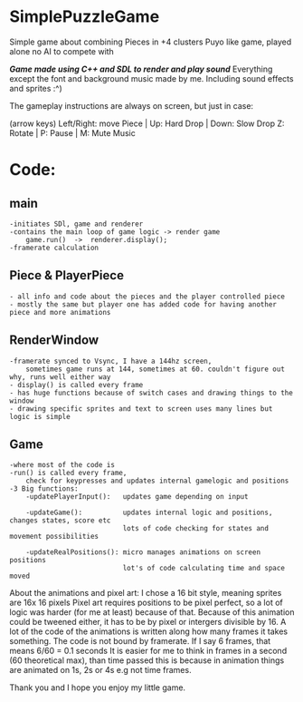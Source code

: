 # SimplePuzzleGame

Simple game about combining Pieces in +4 clusters
Puyo like game, played alone no AI to compete with

***Game made using C++ and SDL to render and play sound***
Everything except the font and background music made by me.
Including sound effects and sprites :^)

The gameplay instructions are always on screen, but just in case:

(arrow keys) Left/Right: move Piece | Up: Hard Drop | Down: Slow Drop
			 Z: Rotate | P: Pause | M: Mute Music





# Code:
## main
	-initiates SDl, game and renderer
	-contains the main loop of game logic -> render game
		game.run()  ->  renderer.display(); 
	-framerate calculation

## Piece & PlayerPiece
	- all info and code about the pieces and the player controlled piece
	- mostly the same but player one has added code for having another piece and more animations

## RenderWindow
	-framerate synced to Vsync, I have a 144hz screen, 
		sometimes game runs at 144, sometimes at 60. couldn't figure out why, runs well either way
	- display() is called every frame
	- has huge functions because of switch cases and drawing things to the window
	- drawing specific sprites and text to screen uses many lines but logic is simple

## Game
	-where most of the code is
	-run() is called every frame,
		check for keypresses and updates internal gamelogic and positions
	-3 Big functions:
		-updatePlayerInput():	updates game depending on input

		-updateGame():			updates internal logic and positions, changes states, score etc
								lots of code checking for states and movement possibilities

		-updateRealPositions(): micro manages animations on screen positions
								lot's of code calculating time and space moved

About the animations and pixel art:
	I chose a 16 bit style, meaning sprites are 16x 16 pixels
	Pixel art requires positions to be pixel perfect, so a lot of logic was harder (for me at least) because of that.
	Because of this animation could be tweened either, it has to be by pixel or intergers divisible by 16.
	 A lot of the code of the animations is written along how many frames it takes something.
	 The code is not bound by framerate. If I say 6 frames, that means 6/60 = 0.1 seconds
	 It is easier for me to think in frames in a second (60 theoretical max), than time passed
	 this is because in animation things are animated on 1s, 2s or 4s e.g not time frames.

Thank you and I hope you enjoy my little game.